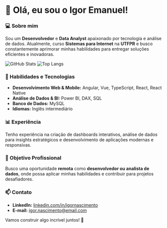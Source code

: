 # 👋 Olá, eu sou o Igor Emanuel!

### 💻 Sobre mim
Sou um **Desenvolvedor** e **Data Analyst** apaixonado por tecnologia e análise de dados. Atualmente, curso **Sistemas para Internet** na **UTFPR** e busco constantemente aprimorar minhas habilidades para entregar soluções eficientes e inovadoras.

![GitHub Stats](https://github-readme-stats.vercel.app/api?username=iguemanuel&show_icons=true&count_private=true&hide_title=true&theme=radical)
![Top Langs](https://github-readme-stats.vercel.app/api/top-langs/?username=iguemanuel&layout=compact)

### 🚀 Habilidades e Tecnologias
- **Desenvolvimento Web & Mobile:** Angular, Vue, TypeScript, React, React Native
- **Análise de Dados & BI:** Power BI, DAX, SQL
- **Banco de Dados:** MySQL 
- **Idiomas:** Inglês intermediário

### 📊 Experiência
Tenho experiência na criação de dashboards interativos, análise de dados para insights estratégicos e desenvolvimento de aplicações modernas e responsivas.

### 🎯 Objetivo Profissional
Busco uma oportunidade **remota** como **desenvolvedor ou analista de dados**, onde possa aplicar minhas habilidades e contribuir para projetos desafiadores.

### 📫 Contato
- **LinkedIn:** [linkedin.com/in/igornascimento](https://www.linkedin.com/in/igornascimento)
- **E-mail:** igor.nascimento@email.com

Vamos construir algo incrível juntos! 🚀

